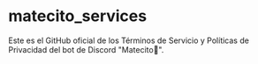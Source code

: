 # matecito_services
Este es el GitHub oficial de los Términos de Servicio y Políticas de Privacidad del bot de Discord "Matecito🧉".
